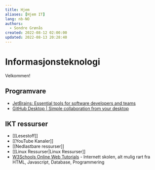 ```yaml
---
title: Hjem
aliases: [Hjem IT]
lang: nb-NO
authors:
  - Sondre Grønås
created: 2022-08-12 02:00:00
updated: 2022-08-13 20:28:40
---
```

# Informasjonsteknologi
Velkommen!

## Programvare
- [JetBrains: Essential tools for software developers and teams](https://www.jetbrains.com/)
- [GitHub Desktop | Simple collaboration from your desktop](https://desktop.github.com/)

## IKT ressurser
- [[Lesestoff]]
- [[YouTube Kanaler]]
- [[Nedlastbare ressurser]]
- [[Linux Ressurser|Linux Ressurser]]
- [W3Schools Online Web Tutorials](https://w3schools.com) - Internett skolen, alt mulig rart fra HTML, Javascript, Database, Programmering